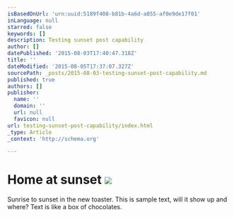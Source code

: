 ```yaml
---
isBasedOnUrl: 'urn:uuid:5189f408-b81b-4a6d-a055-af0e9de17f01'
inLanguage: null
starred: false
keywords: []
description: Testing sunset post capability
author: []
datePublished: '2015-08-03T17:40:47.318Z'
title: ''
dateModified: '2015-08-05T17:37:07.327Z'
sourcePath: _posts/2015-08-03-testing-sunset-post-capability.md
published: true
authors: []
publisher:
  name: ''
  domain: ''
  url: null
  favicon: null
url: testing-sunset-post-capability/index.html
_type: Article
_context: 'http://schema.org'

---
```

# Home at sunset ![](https://the-grid-user-content.s3-us-west-2.amazonaws.com/ed404fde-471e-4d5a-8da6-57ef13f00c29.jpg)

Sunrise to sunset in the new toaster. This is sample text, will it show up and where? Text is like a box of chocolates.